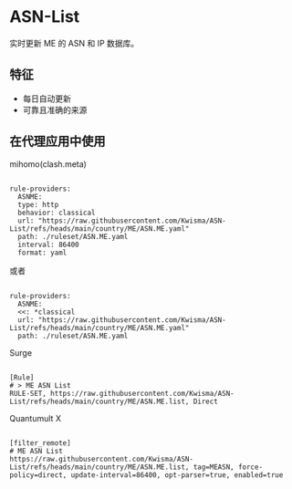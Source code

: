 
# ASN-List
    
实时更新 ME 的 ASN 和 IP 数据库。
    
## 特征
    
- 每日自动更新
- 可靠且准确的来源
    
## 在代理应用中使用
    
mihomo(clash.meta)
   
<pre><code class="language-javascript">
rule-providers:
  ASNME:
  type: http
  behavior: classical
  url: "https://raw.githubusercontent.com/Kwisma/ASN-List/refs/heads/main/country/ME/ASN.ME.yaml"
  path: ./ruleset/ASN.ME.yaml
  interval: 86400
  format: yaml
</code></pre>

或者

<pre><code class="language-javascript">
rule-providers:
  ASNME:
  <<: *classical
  url: "https://raw.githubusercontent.com/Kwisma/ASN-List/refs/heads/main/country/ME/ASN.ME.yaml"
  path: ./ruleset/ASN.ME.yaml
</code></pre>
    
Surge
    
<pre><code class="language-javascript">
[Rule]
# > ME ASN List
RULE-SET, https://raw.githubusercontent.com/Kwisma/ASN-List/refs/heads/main/country/ME/ASN.ME.list, Direct
</code></pre>
    
Quantumult X
    
<pre><code class="language-javascript">
[filter_remote]
# ME ASN List
https://raw.githubusercontent.com/Kwisma/ASN-List/refs/heads/main/country/ME/ASN.ME.list, tag=MEASN, force-policy=direct, update-interval=86400, opt-parser=true, enabled=true
</code></pre>
